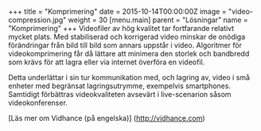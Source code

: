 +++
title = "Komprimering"
date = 2015-10-14T00:00:00Z
image = "video-compression.jpg"
weight = 30
[menu.main]
parent = "Lösningar"
name = "Komprimering"
+++
Videofiler av hög kvalitet tar fortfarande relativt mycket plats. Med stabiliserad och korrigerad video minskar de onödiga förändringar från bild till bild som annars uppstår i video. Algoritmer för videokomprimering får då lättare att minimera den storlek och bandbredd som krävs för att lagra eller via internet överföra en videofil.

Detta underlättar i sin tur kommunikation med, och lagring av, video i små enheter med begränsat lagringsutrymme, exempelvis smartphones. Samtidigt förbättras videokvaliteten avsevärt i live-scenarion såsom videokonferenser.

[Läs mer om Vidhance (på engelska)] (http://vidhance.com)
